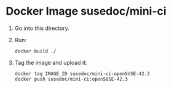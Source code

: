 # Docker Image susedoc/mini-ci

1. Go into this directory.

2. Run:

   ```
   docker build ./
   ```

3. Tag the image and upload it:

   ```
   docker tag IMAGE_ID susedoc/mini-ci:openSUSE-42.3
   docker push susedoc/mini-ci:openSUSE-42.3
   ```


